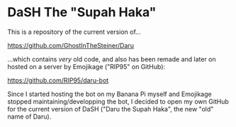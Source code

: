 # DaSH The "Supah Haka"
This is a repository of the current version of...

https://github.com/GhostInTheSteiner/Daru

...which contains *very* old code, and also has been remade and later on hosted on a server by Emojikage ("RIP95" on GitHub):

https://github.com/RIP95/daru-bot

Since I started hosting the bot on my Banana Pi myself and Emojikage stopped maintaining/developping the bot, I decided to open my own GitHub for the current version of DaSH ("Daru the Supah Haka", the new "old" name of Daru).
